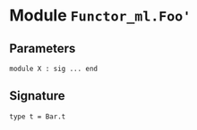 
# Module `Functor_ml.Foo'`


## Parameters

```
module X : sig ... end
```

## Signature

```
type t = Bar.t
```